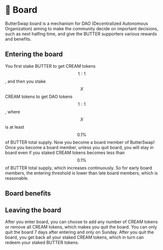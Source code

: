 # 🏦 Board

ButterSwap board is a mechanism for DAO \(Decentralized Autonomous Organization\) aiming to make the community decide on important decisions, such as next halfing time, and give the BUTTER supporters various rewards and benefits.

## Entering the board

You first stake BUTTER to get CREAM tokens $$1:1$$ , and then you stake $$X$$ CREAM tokens to get DAO tokens $$1:1$$, where $$X$$ is at least $$0.1\%$$ of BUTTER total supply. Now you become a board member of ButterSwap! Once you become a board member, unless you quit board, you will stay in board even if you staked CREAM tokens becomes less than $$0.1\%$$ of BUTTER total supply, which increases continuously. So for early board members, the entering threshold is lower than late board members, which is reasonable.

## Board benefits



## Leaving the board

After you enter board, you can choose to add any number of CREAM tokens or remove all CREAM tokens, which makes you quit the board. You can only quit the board 7 days after entering and only on Sunday. After you quit the board, you get back all your staked CREAM tokens, which in turn can redeem your staked BUTTER tokens.

